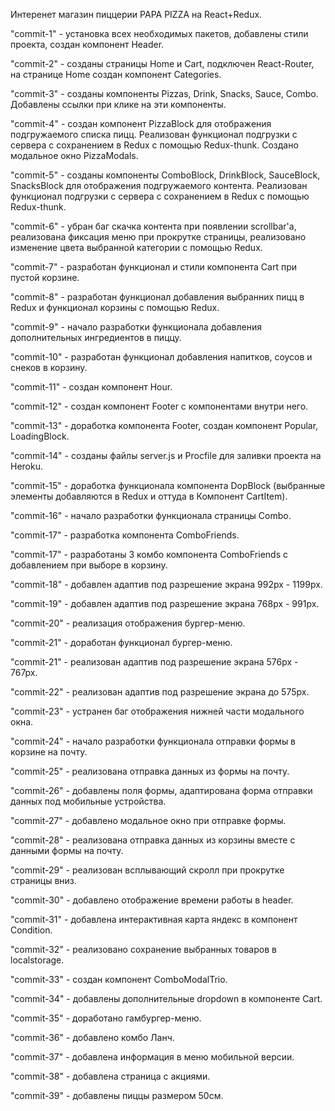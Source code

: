 Интеренет магазин пиццерии PAPA PIZZA на React+Redux.

"commit-1" - установка всех необходимых пакетов, добавлены стили проекта, создан компонент Header. 

"commit-2" - созданы страницы Home и Cart, подключен React-Router, на странице Home создан компонент Categories.

"commit-3" - созданы компоненты Pizzas, Drink, Snacks, Sauce, Combo. Добавлены ссылки при клике на эти компоненты.

"commit-4" - создан компонент PizzaBlock для отображения подгружаемого списка пицц. Реализован функционал подгрузки с сервера с сохранением в Redux с помощью Redux-thunk. Создано модальное окно PizzaModals.

"commit-5" - созданы компоненты ComboBlock, DrinkBlock, SauceBlock, SnacksBlock для отображения подгружаемого контента. Реализован функционал подгрузки с сервера с сохранением в Redux с помощью Redux-thunk.

"commit-6" - убран баг скачка контента при появлении scrollbar'a, реализована фиксация меню при прокрутке страницы, реализовано изменение цвета выбранной категории с помощью Redux.

"commit-7" - разработан функционал и стили компонента Cart при пустой корзине.

"commit-8" - разработан функционал добавления выбранних пицц в Redux и функционал корзины с помощью Redux.

"commit-9" - начало разработки функционала добавления дополнительных ингредиентов в пиццу.

"commit-10" - разработан функционал добавления напитков, соусов и снеков в корзину.

"commit-11" - создан компонент Hour.

"commit-12" - создан компонент Footer c компонентами внутри него.

"commit-13" - доработка компонента Footer, создан компонент Popular, LoadingBlock.

"commit-14" - созданы файлы server.js и Procfile для заливки проекта на Heroku.

"commit-15" - доработка функционала компонента DopBlock (выбранные элементы добавляются в Redux и оттуда в Компонент CartItem).

"commit-16" - начало разработки функционала страницы Combo.

"commit-17" - разработка компонента ComboFriends.

"commit-17" - разработаны 3 комбо компонента ComboFriends с добавлением при выборе в корзину.

"commit-18" - добавлен адаптив под разрешение экрана 992px - 1199px.

"commit-19" - добавлен адаптив под разрешение экрана 768px - 991px.

"commit-20" - реализация отображения бургер-меню.

"commit-21" - доработан функционал бургер-меню.

"commit-21" - реализован адаптив под разрешение экрана 576px - 767px.

"commit-22" - реализован адаптив под разрешение экрана до 575px.

"commit-23" - устранен баг отображения нижней части модального окна.

"commit-24" - начало разработки функционала отправки формы в корзине на почту.

"commit-25" - реализована отправка данных из формы на почту.

"commit-26" - добавлены поля формы, адаптирована форма отправки данных под мобильные устройства.

"commit-27" - добавлено модальное окно при отправке формы.

"commit-28" - реализована отправка данных из корзины вместе с данными формы на почту.

"commit-29" - реализован всплывающий скролл при прокрутке страницы вниз.

"commit-30" - добавлено отображение времени работы в header.

"commit-31" - добавлена интерактивная карта яндекс в компонент Condition.

"commit-32" - реализовано сохранение выбранных товаров в localstorage.

"commit-33" - создан компонент ComboModalTrio.

"commit-34" - добавлены дополнительные dropdown в компоненте Cart.

"commit-35" - доработано гамбургер-меню.

"commit-36" - добавлено комбо Ланч.

"commit-37" - добавлена информация в меню мобильной версии.

"commit-38" - добавлена страница с акциями.

"commit-39" - добавлены пиццы размером 50см.

